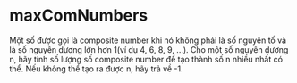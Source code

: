 # maxComNumbers
Một số được gọi là composite number khi nó không phải là số nguyên tố và là số nguyên dương lớn hơn 1(ví dụ 4, 6, 8, 9, ...). Cho một số nguyên dương n, hãy tính số lượng số composite number để tạo thành số n nhiều nhất có thể. Nếu không thể tạo ra được n, hãy trả về -1.
